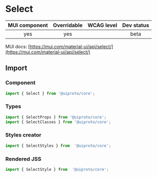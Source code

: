 # Select

MUI component | Overridable | WCAG level | Dev status
:-----------: | :---------: | :--------: | :------------:
yes | yes | | beta

MUI docs: [https://mui.com/material-ui/api/select/](https://mui.com/material-ui/api/select/)

## Import

### Component
```javascript
import { Select } from '@uiproto/core';
```
### Types
```javascript
import { SelectProps } from '@uiproto/core';
import { SelectClasses } from '@uiproto/core';
```

### Styles creator
```javascript
import { SelectStyles } from  '@uiproto/core';
```

### Rendered JSS
```javascript
import { SelectStyle } from  '@uiproto/core';
```
